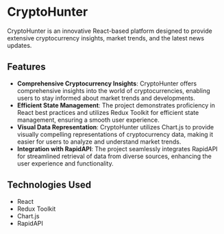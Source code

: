 # CryptoHunter

CryptoHunter is an innovative React-based platform designed to provide extensive cryptocurrency insights, market trends, and the latest news updates.

## Features

- **Comprehensive Cryptocurrency Insights**: CryptoHunter offers comprehensive insights into the world of cryptocurrencies, enabling users to stay informed about market trends and developments.
- **Efficient State Management**: The project demonstrates proficiency in React best practices and utilizes Redux Toolkit for efficient state management, ensuring a smooth user experience.
- **Visual Data Representation**: CryptoHunter utilizes Chart.js to provide visually compelling representations of cryptocurrency data, making it easier for users to analyze and understand market trends.
- **Integration with RapidAPI**: The project seamlessly integrates RapidAPI for streamlined retrieval of data from diverse sources, enhancing the user experience and functionality.

## Technologies Used

- React
- Redux Toolkit
- Chart.js
- RapidAPI

